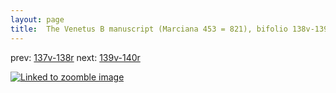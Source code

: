 ```yaml
---
layout: page
title:  The Venetus B manuscript (Marciana 453 = 821), bifolio 138v-139r
---
```


prev: [137v-138r](../137v-138r/) next: [139v-140r](../139v-140r/)



[![Linked to zoomble image](http://www.homermultitext.org/iipsrv?IIIF=/project/homer/pyramidal/deepzoom/hmt/vbbifolio/v1/vb_138v_139r.tif/full/2000,/0/default.jpg)](http://www.homermultitext.org/ict2/?urn=urn:cite2:hmt:vbbifolio.v1:vb_138v_139r)

